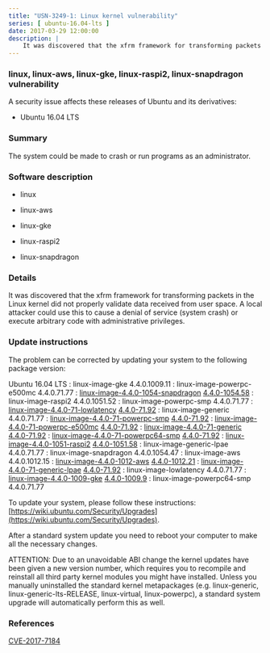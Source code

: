 ```yaml
---
title: "USN-3249-1: Linux kernel vulnerability"
series: [ ubuntu-16.04-lts ]
date: 2017-03-29 12:00:00
description: |
    It was discovered that the xfrm framework for transforming packets in the Linux kernel did not properly validate data received from user space. A local attacker could use this to cause a denial of service (system crash) or execute arbitrary code with administrative privileges. 
--- 
```

 
### linux, linux-aws, linux-gke, linux-raspi2, linux-snapdragon vulnerability

A security issue affects these releases of Ubuntu and its derivatives:

* Ubuntu 16.04 LTS

### Summary

The system could be made to crash or run programs as an administrator. 

### Software description

* linux 

* linux-aws 

* linux-gke 

* linux-raspi2 

* linux-snapdragon 

### Details

It was discovered that the xfrm framework for transforming packets in the Linux kernel did not properly validate data received from user space. A local attacker could use this to cause a denial of service (system crash) or execute arbitrary code with administrative privileges. 

### Update instructions

The problem can be corrected by updating your system to the following package version:

Ubuntu 16.04 LTS
 : linux-image-gke <span>4.4.0.1009.11</span>
 : linux-image-powerpc-e500mc <span>4.4.0.71.77</span>
 : [linux-image-4.4.0-1054-snapdragon](https://launchpad.net/ubuntu/+source/linux-snapdragon) <span> [4.4.0-1054.58](https://launchpad.net/ubuntu/+source/linux-snapdragon/4.4.0-1054.58) </span> 
 : linux-image-raspi2 <span>4.4.0.1051.52</span>
 : linux-image-powerpc-smp <span>4.4.0.71.77</span>
 : [linux-image-4.4.0-71-lowlatency](https://launchpad.net/ubuntu/+source/linux) <span> [4.4.0-71.92](https://launchpad.net/ubuntu/+source/linux/4.4.0-71.92) </span> 
 : linux-image-generic <span>4.4.0.71.77</span>
 : [linux-image-4.4.0-71-powerpc-smp](https://launchpad.net/ubuntu/+source/linux) <span> [4.4.0-71.92](https://launchpad.net/ubuntu/+source/linux/4.4.0-71.92) </span> 
 : [linux-image-4.4.0-71-powerpc-e500mc](https://launchpad.net/ubuntu/+source/linux) <span> [4.4.0-71.92](https://launchpad.net/ubuntu/+source/linux/4.4.0-71.92) </span> 
 : [linux-image-4.4.0-71-generic](https://launchpad.net/ubuntu/+source/linux) <span> [4.4.0-71.92](https://launchpad.net/ubuntu/+source/linux/4.4.0-71.92) </span> 
 : [linux-image-4.4.0-71-powerpc64-smp](https://launchpad.net/ubuntu/+source/linux) <span> [4.4.0-71.92](https://launchpad.net/ubuntu/+source/linux/4.4.0-71.92) </span> 
 : [linux-image-4.4.0-1051-raspi2](https://launchpad.net/ubuntu/+source/linux-raspi2) <span> [4.4.0-1051.58](https://launchpad.net/ubuntu/+source/linux-raspi2/4.4.0-1051.58) </span> 
 : linux-image-generic-lpae <span>4.4.0.71.77</span>
 : linux-image-snapdragon <span>4.4.0.1054.47</span>
 : linux-image-aws <span>4.4.0.1012.15</span>
 : [linux-image-4.4.0-1012-aws](https://launchpad.net/ubuntu/+source/linux-aws) <span> [4.4.0-1012.21](https://launchpad.net/ubuntu/+source/linux-aws/4.4.0-1012.21) </span> 
 : [linux-image-4.4.0-71-generic-lpae](https://launchpad.net/ubuntu/+source/linux) <span> [4.4.0-71.92](https://launchpad.net/ubuntu/+source/linux/4.4.0-71.92) </span> 
 : linux-image-lowlatency <span>4.4.0.71.77</span>
 : [linux-image-4.4.0-1009-gke](https://launchpad.net/ubuntu/+source/linux-gke) <span> [4.4.0-1009.9](https://launchpad.net/ubuntu/+source/linux-gke/4.4.0-1009.9) </span> 
 : linux-image-powerpc64-smp <span>4.4.0.71.77</span>

To update your system, please follow these instructions: [https://wiki.ubuntu.com/Security/Upgrades](https://wiki.ubuntu.com/Security/Upgrades).

After a standard system update you need to reboot your computer to make all the necessary changes.

ATTENTION: Due to an unavoidable ABI change the kernel updates have been given a new version number, which requires you to recompile and reinstall all third party kernel modules you might have installed. Unless you manually uninstalled the standard kernel metapackages (e.g. linux-generic, linux-generic-lts-RELEASE, linux-virtual, linux-powerpc), a standard system upgrade will automatically perform this as well. 

### References

 [CVE-2017-7184](http://people.ubuntu.com/~ubuntu-security/cve/CVE-2017-7184)
 
